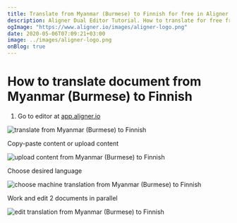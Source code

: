 ```yaml
---
title: Translate from Myanmar (Burmese) to Finnish for free in Aligner Editor
description: Aligner Dual Editor Tutorial. How to translate for free from Myanmar (Burmese) to Finnish. Aligner is multilingual document management platform. 
ogImage: "https://www.aligner.io/images/aligner-logo.png"
date: 2020-05-06T07:09:21+03:00
image: ../images/aligner-logo.png
onBlog: true
---
```


# How to translate document from Myanmar (Burmese) to Finnish

1. Go to editor at [app.aligner.io](https://app.aligner.io "Aligner App web page")

![translate from Myanmar (Burmese) to Finnish](../aligner-blank-editor.png "translate from Myanmar (Burmese) to Finnish")

Copy-paste content or upload content

![upload content from Myanmar (Burmese) to Finnish](../aligner-uploaded-document.png "upload content from Myanmar (Burmese) to Finnish")

Choose desired language

![choose machine translation from Myanmar (Burmese) to Finnish](../aligner-language-dropdown.png "choose machine translation from Myanmar (Burmese) to Finnish")

Work and edit 2 documents in parallel

![edit translation from Myanmar (Burmese) to Finnish](../aligner-double-sitded-editor.png "edit translation from Myanmar (Burmese) to Finnish")

